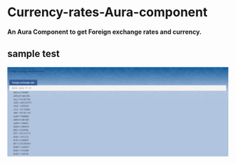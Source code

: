 # Currency-rates-Aura-component
**An Aura Component to get Foreign exchange rates and currency.**
<h2>sample test</h2>

![](images/Capture.PNG)
